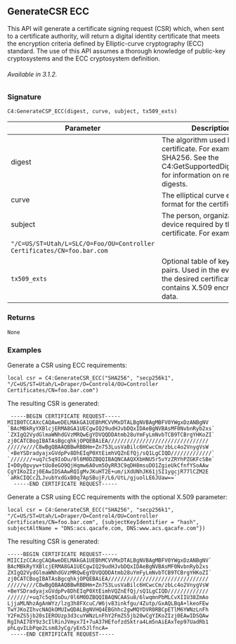 ## GenerateCSR ECC

This API will generate a certificate signing request (CSR) which, when sent to a certificate authority, will return a digital identity certificate that meets the encryption criteria defined by Elliptic-curve cryptography (ECC) standard. The use of this API assumes a thorough knowledge of public-key cryptosystems and the ECC cryptosystem definition.

###### Available in 3.1.2.


### Signature

`C4:GenerateCSP_ECC(digest, curve, subject, tx509_exts) `


| Parameter | Description |
| --- | --- |
| digest | The algorithm used by the certificate. For example, SHA256. See the C4:GetSupportedDigests()API for information on retrieving digests. |
| curve | The elliptical curve encoding format for the certificate. |
| subject | The person, organization or device required by the certificate. For example: 
`"/C=US/ST=Utah/L=SLC/O=Foo/OU=Controller Certificates/CN=foo.bar.com` |
| `tx509_exts` | Optional  table of key/value pairs. Used in the event that the desired certificate contains X.509 encryption data. |


### Returns

`None`


### Examples

Generate a CSR using ECC requirements:

`local csr = C4:GenerateCSR_ECC("SHA256", "secp256k1", "/C=US/ST=Utah/L=Draper/O=Control4/OU=Controller Certificates/CN=foo.bar.com")`

The resulting CSR is generated:

```
 -----BEGIN CERTIFICATE REQUEST-----
MIIB0TCCAXcCAQAweDELMAkGA1UEBhMCVVMxDTALBgNVBAgMBFV0YWgxDzANBgNV
`BAcMBkRyYXBlcjERMA8GA1UECgwIQ29udHJvbDQxIDAeBgNVBAsMF0NvbnRyb2xs`
`ZXIgQ2VydGlmaWNhdGVzMRQwEgYDVQQDDAtmb28uYmFyLmNvbTCB9TCBrgYHKoZI`
zj0CATCBogIBATAsBgcqhkjOPQEBAiEA////////////////////////////////
/////v///C8wBgQBAAQBBwRBBHm+Zn753LusVaBilc6HCwcCm/zbLc4o2VnygVsW
`+BeYSDradyajxGVdpPv8DhEIqP0XtEimhVQZnEfQj/sQ1LgCIQD/////////////`
`///////+uq7c5q9IoDu/0l6M0DZBQQIBAQNCAAQXXbHNU5r5vYzZRYhPZGKFcSBe`
I+D0y0pvyw+tUo8eGO9QjHqmw6A0vm5OyRR3C9qDH8msuDO1ZgieUkCfnfYSoAAw
CgYIKoZIzj0EAwIDSAAwRQIgMvJKuHT2E+um/iXdUNhJK61jSI1ygcjR77lCZM2E
`aRkCIQCcZLJvubYxdGxB0q7ApSBujF/L6/UtL/gjuolLE6JUaw==`
  -----END CERTIFICATE REQUEST----- 
```

Generate a CSR using ECC requirements with the optional X.509 parameter:

`local csr = C4:GenerateCSR_ECC("SHA256", "secp256k1", "/C=US/ST=Utah/L=Draper/O=Control4/OU=Controller Certificates/CN=foo.bar.com", {subjectKeyIdentifier = "hash", subjectAltName = "DNS:acs.qacafe.com, DNS:www.acs.qacafe.com"})`

The resulting CSR is generated:

```
-----BEGIN CERTIFICATE REQUEST-----
MIICIzCCAcgCAQAweDELMAkGA1UEBhMCVVMxDTALBgNVBAgMBFV0YWgxDzANBgNV`
BAcMBkRyYXBlcjERMA8GA1UECgwIQ29udHJvbDQxIDAeBgNVBAsMF0NvbnRyb2xs
ZXIgQ2VydGlmaWNhdGVzMRQwEgYDVQQDDAtmb28uYmFyLmNvbTCB9TCBrgYHKoZI`
zj0CATCBogIBATAsBgcqhkjOPQEBAiEA////////////////////////////////
/////v///C8wBgQBAAQBBwRBBHm+Zn753LusVaBilc6HCwcCm/zbLc4o2VnygVsW
+BeYSDradyajxGVdpPv8DhEIqP0XtEimhVQZnEfQj/sQ1LgCIQD/////////////
///////+uq7c5q9IoDu/0l6M0DZBQQIBAQNCAASu8/6lwqmnPbMLCvXIIU38ZmAo
LjjaMLNhzAgAnWYz/lzg3h8FXcuC/W6jv83inkfgu/4Zutp/GxAQLBqA+lkeoFEw
TwYJKoZIhvcNAQkOMUIwQDALBgNVHQ4EBGhhc2gwMQYDVR0RBCpETlM6YWNzLnFh
Y2FmZS5jb20sIEROUzp3d3cuYWNzLnFhY2FmZS5jb20wCgYIKoZIzj0EAwIDSQAw
RgIhAI78Y9z3cIlRinJVmyx7I+7uA37HEfofzdSktra4Lm5nAiEAxTep97UadRb1
phLqvILbPqe2Lsm8JyCg/yEn5JlfncA=
 -----END CERTIFICATE REQUEST-----
```